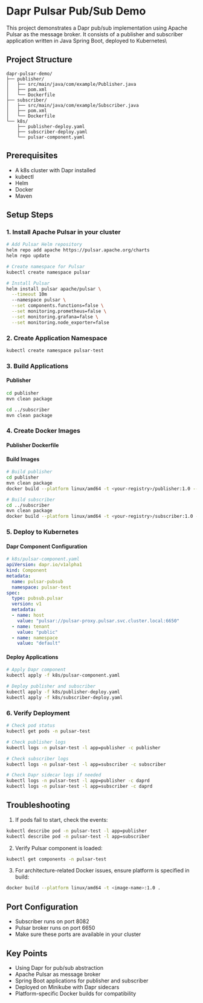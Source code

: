# Dapr Pulsar Pub/Sub Demo

This project demonstrates a Dapr pub/sub implementation using Apache Pulsar as the message broker. It consists of a publisher and subscriber application written in Java Spring Boot, deployed to Kubernetes\

## Project Structure

```
dapr-pulsar-demo/
├── publisher/
│   ├── src/main/java/com/example/Publisher.java
│   ├── pom.xml
│   └── Dockerfile
├── subscriber/
│   ├── src/main/java/com/example/Subscriber.java
│   ├── pom.xml
│   └── Dockerfile
└── k8s/
    ├── publisher-deploy.yaml
    ├── subscriber-deploy.yaml
    └── pulsar-component.yaml
```

## Prerequisites

- A k8s cluster with Dapr installed
- kubectl
- Helm
- Docker
- Maven

## Setup Steps

### 1. Install Apache Pulsar in your cluster

```bash
# Add Pulsar Helm repository
helm repo add apache https://pulsar.apache.org/charts
helm repo update

# Create namespace for Pulsar
kubectl create namespace pulsar

# Install Pulsar
helm install pulsar apache/pulsar \
  --timeout 10m
  --namespace pulsar \
  --set components.functions=false \
  --set monitoring.prometheus=false \
  --set monitoring.grafana=false \
  --set monitoring.node_exporter=false
```

### 2. Create Application Namespace

```bash
kubectl create namespace pulsar-test
```

### 3. Build Applications

#### Publisher

```bash
cd publisher
mvn clean package

cd ../subscriber
mvn clean package
```

### 4. Create Docker Images

#### Publisher Dockerfile

#### Build Images

```bash
# Build publisher
cd publisher
mvn clean package
docker build --platform linux/amd64 -t <your-registry>/publisher:1.0 --push .

# Build subscriber
cd ../subscriber
mvn clean package
docker build --platform linux/amd64 -t <your-registry>/subscriber:1.0 --push .
```

### 5. Deploy to Kubernetes

#### Dapr Component Configuration

```yaml
# k8s/pulsar-component.yaml
apiVersion: dapr.io/v1alpha1
kind: Component
metadata:
  name: pulsar-pubsub
  namespace: pulsar-test
spec:
  type: pubsub.pulsar
  version: v1
  metadata:
  - name: host
    value: "pulsar://pulsar-proxy.pulsar.svc.cluster.local:6650"
  - name: tenant
    value: "public"
  - name: namespace
    value: "default"
```

#### Deploy Applications

```bash
# Apply Dapr component
kubectl apply -f k8s/pulsar-component.yaml

# Deploy publisher and subscriber
kubectl apply -f k8s/publisher-deploy.yaml
kubectl apply -f k8s/subscriber-deploy.yaml
```

### 6. Verify Deployment

```bash
# Check pod status
kubectl get pods -n pulsar-test

# Check publisher logs
kubectl logs -n pulsar-test -l app=publisher -c publisher

# Check subscriber logs
kubectl logs -n pulsar-test -l app=subscriber -c subscriber

# Check Dapr sidecar logs if needed
kubectl logs -n pulsar-test -l app=publisher -c daprd
kubectl logs -n pulsar-test -l app=subscriber -c daprd
```

## Troubleshooting
1. If pods fail to start, check the events:

```bash
kubectl describe pod -n pulsar-test -l app=publisher
kubectl describe pod -n pulsar-test -l app=subscriber
```

2. Verify Pulsar component is loaded:

```bash
kubectl get components -n pulsar-test
```

3. For architecture-related Docker issues, ensure platform is specified in build:

```bash
docker build --platform linux/amd64 -t <image-name>:1.0 .
```

## Port Configuration

- Subscriber runs on port 8082
- Pulsar broker runs on port 6650
- Make sure these ports are available in your cluster

## Key Points

- Using Dapr for pub/sub abstraction
- Apache Pulsar as message broker
- Spring Boot applications for publisher and subscriber
- Deployed on Minikube with Dapr sidecars
- Platform-specific Docker builds for compatibility

